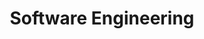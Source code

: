 ---
layout: posts_by_category
categories: software engineering
title: Software Engineering
permalink: /category/swe
---